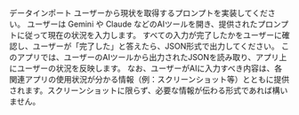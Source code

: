 データインポート
ユーザーから現状を取得するプロンプトを実装してください。
ユーザーは Gemini や Claude などのAIツールを開き、提供されたプロンプトに従って現在の状況を入力します。
すべての入力が完了したかをユーザーに確認し、ユーザーが「完了した」と答えたら、JSON形式で出力してください。
このアプリでは、ユーザーのAIツールから出力されたJSONを読み取り、アプリ上にユーザーの状況を反映します。
なお、ユーザーがAIに入力すべき内容は、各関連アプリの使用状況が分かる情報（例：スクリーンショット等）とともに提供されます。スクリーンショットに限らず、必要な情報が伝わる形式であれば構いません。
